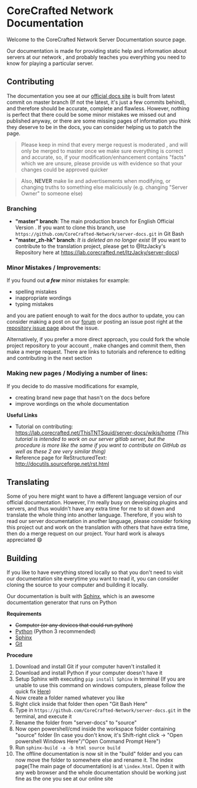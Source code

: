 # CoreCrafted Network Documentation


Welcome to the CoreCrafted Network Server Documentation source page.

Our documentation is made for providing static help and information about servers at our network , and probably teaches you everything you need to know for playing a particular server.

## Contributing
The documentation you see at our [official docs site](https://docs.corecrafted.net) is built from latest commit on master branch (If not the latest, it's just a few commits behind), and therefore should be accurate, complete and flawless.
However, nothing is perfect that there could be some minor mistakes we missed out and published anyway, or there are some missing pages of information you think they deserve to be in the docs, you can consider helping us to patch the page.

> Please keep in mind that every merge request is moderated , and will only be merged to master once we make sure everything is correct and accurate, so, if your modification/enhancement contains "facts" which we are unsure, please provide us with evidence so that your changes could be approved quicker

> Also, **NEVER** make lie and advertisements when modifying, or changing truths to something else maliciously (e.g. changing "Server Owner" to someone else)

### Branching
* **"master" branch**: The main production branch for English Official Version . If you want to clone this branch, use `https://github.com/CoreCrafted-Network/server-docs.git` in Git Bash
* **"master_zh-hk" branch**: *It is deleted an no longer exist* (If you want to contribute to the translation project, please get to @ItzJacky's Repository here at https://lab.corecrafted.net/ItzJacky/server-docs)



### Minor Mistakes / Improvements:
If you found out ***a few*** minor mistakes for example:
* spelling mistakes
* inappropriate wordings
* typing mistakes

and you are patient enough to wait for the docs author to update, you can consider making a post on our [forum](https://forum.corecrafted.net/c/feedback) or posting an issue post right at the [repository issue page](https://github.com/CoreCrafted-Network/server-docs/issues) about the issue.

Alternatively, if you prefer a more direct approach, you could fork the whole project repository to your account , make changes and commit them, then make a
merge request. There are links to tutorials and reference to editing and contributing in the next section


### Making new pages / Modiying a number of lines:
If you decide to do massive modifications for example,
* creating brand new page that hasn't on the docs before
* improve wordings on the whole documentation


**Useful Links**
* Tutorial on contributing: https://lab.corecrafted.net/ThisTNTSquid/server-docs/wikis/home *(This tutorial is intended to work on our server gitlab server, but the procedure is more like the same if you want to contribute on GitHub as well as these 2 are very similar thing)*
* Reference page for ReStructuredText: http://docutils.sourceforge.net/rst.html

## Translating
Some of you here might want to have a different language version of our official documentation. However, I'm really busy on developing plugins and servers, and thus wouldn't have any
extra time for me to sit down and translate the whole thing into another language. Therefore, if you wish to read our server documentation in another language, please consider forking
this project out and work on the translation with others that have extra time, then do a merge request on our project. Your hard work is always appreciated :smile:

## Building
If you like to have everything stored locally so that you don't need to visit our documentation site everytime you want to read it, you can consider cloning the source to your computer and building it locally.

Our documentation is built with [Sphinx](http://www.sphinx-doc.org/en/stable/), which is an awesome documentation generator that runs on Python

**Requirements**
* ~~Computer (or any devices that could run python)~~
* [Python](https://www.python.org/downloads/) (Python 3 recommended)
* [Sphinx](http://www.sphinx-doc.org/en/stable/tutorial.html)
* [Git](https://git-scm.com/)

**Procedure**
1. Download and install Git if your computer haven't installed it
1. Download and install Python if your computer doesn't have it
2. Setup Sphinx with executing `pip install Sphinx` in terminal (If you are unable to use this command on windows computers, please follow the quick fix [Here](https://github.com/BurntSushi/nfldb/wiki/Python-&-pip-Windows-installation))
3. Now create a folder named whatever you like
4. Right click inside that folder then open "Git Bash Here"
5. Type in `https://github.com/CoreCrafted-Network/server-docs.git` in the terminal, and execute it
6. Rename the folder from "server-docs" to "source"
7. Now open powershell/cmd inside the workspace folder containing "source" folder (In case you don't know, it's Shift-right click -> "Open powershell Windows Here"/"Open Command Prompt Here")
8. Run `sphinx-build -a -b html source build`
9. The offline documentation is now sit in the "build" folder and you can now move the folder to somewhere else and rename it. The index page(The main page of documentation) is at `\index.html`. Open it with any web browser and the whole documentation should be working just fine as the one you see at our online site
